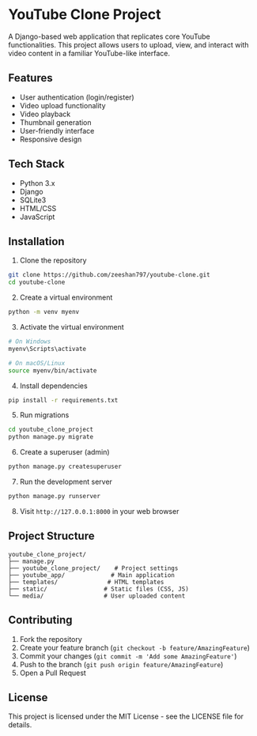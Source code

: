 # YouTube Clone Project

A Django-based web application that replicates core YouTube functionalities. This project allows users to upload, view, and interact with video content in a familiar YouTube-like interface.

## Features

- User authentication (login/register)
- Video upload functionality
- Video playback
- Thumbnail generation
- User-friendly interface
- Responsive design

## Tech Stack

- Python 3.x
- Django
- SQLite3
- HTML/CSS
- JavaScript


## Installation

1. Clone the repository
```bash
git clone https://github.com/zeeshan797/youtube-clone.git
cd youtube-clone
```

2. Create a virtual environment
```bash
python -m venv myenv
```

3. Activate the virtual environment
```bash
# On Windows
myenv\Scripts\activate

# On macOS/Linux
source myenv/bin/activate
```

4. Install dependencies
```bash
pip install -r requirements.txt
```

5. Run migrations
```bash
cd youtube_clone_project
python manage.py migrate
```

6. Create a superuser (admin)
```bash
python manage.py createsuperuser
```

7. Run the development server
```bash
python manage.py runserver
```

8. Visit `http://127.0.0.1:8000` in your web browser

## Project Structure

```
youtube_clone_project/
├── manage.py
├── youtube_clone_project/    # Project settings
├── youtube_app/             # Main application
├── templates/              # HTML templates
├── static/                # Static files (CSS, JS)
└── media/                 # User uploaded content
```

## Contributing

1. Fork the repository
2. Create your feature branch (`git checkout -b feature/AmazingFeature`)
3. Commit your changes (`git commit -m 'Add some AmazingFeature'`)
4. Push to the branch (`git push origin feature/AmazingFeature`)
5. Open a Pull Request

## License

This project is licensed under the MIT License - see the LICENSE file for details. 
